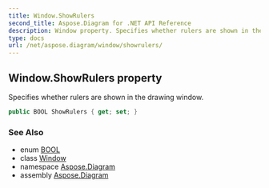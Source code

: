 ```yaml
---
title: Window.ShowRulers
second_title: Aspose.Diagram for .NET API Reference
description: Window property. Specifies whether rulers are shown in the drawing window
type: docs
url: /net/aspose.diagram/window/showrulers/
---
```

## Window.ShowRulers property

Specifies whether rulers are shown in the drawing window.

```csharp
public BOOL ShowRulers { get; set; }
```

### See Also

* enum [BOOL](../../bool/)
* class [Window](../)
* namespace [Aspose.Diagram](../../window/)
* assembly [Aspose.Diagram](../../../)


